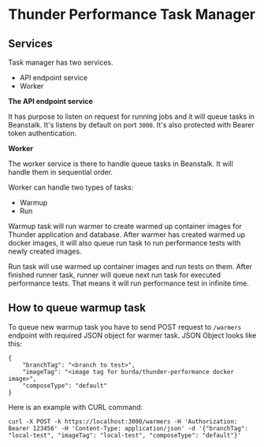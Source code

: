 # Thunder Performance Task Manager

## Services

Task manager has two services.

- API endpoint service
- Worker

**The API endpoint service**

It has purpose to listen on request for running jobs and it will queue tasks in Beanstalk. It's listens by default on port `3000`. It's also protected with Bearer token authentication.

**Worker**

The worker service is there to handle queue tasks in Beanstalk. It will handle them in sequential order.

Worker can handle two types of tasks:

- Warmup
- Run

Warmup task will run warmer to create warmed up container images for Thunder application and database. After warmer has created warmed up docker images, it will also queue run task to run performance tests with newly created images.

Run task will use warmed up container images and run tests on them. After finished runner task, runner will queue next run task for executed performance tests. That means it will run performance test in infinite time.

## How to queue warmup task

To queue new warmup task you have to send POST request to `/warmers` endpoint with required JSON object for warmer task. JSON Object looks like this:

```
{
	"branchTag": "<branch to test>",
	"imageTag": "<image tag for burda/thunder-performance docker image>",
	"composeType": "default"
}
```

Here is an example with CURL command:

```
curl -X POST -k https://localhost:3000/warmers -H 'Authorization: Bearer 123456' -H 'Content-Type: application/json' -d '{"branchTag": "local-test", "imageTag": "local-test", "composeType": "default"}'
```
